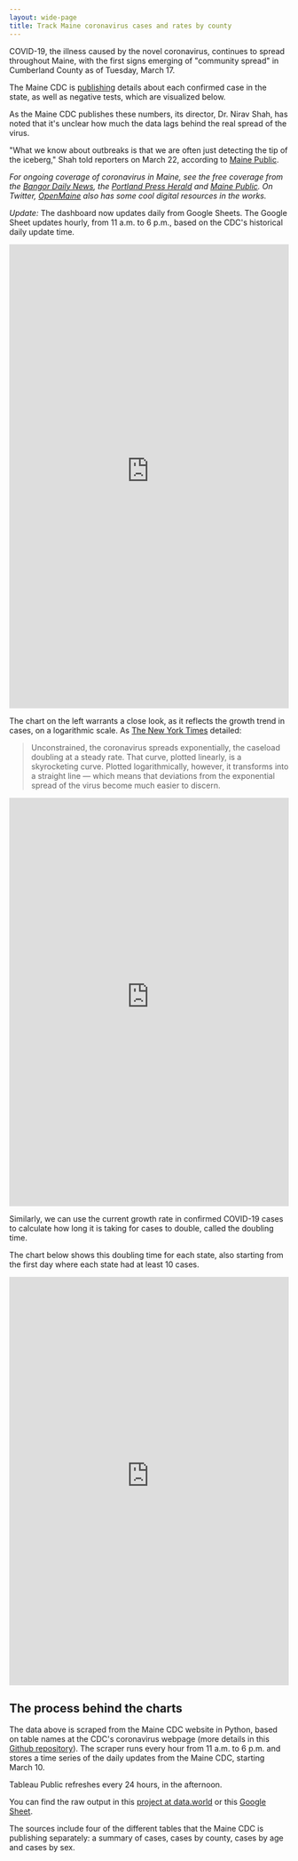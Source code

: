 ```yaml
---
layout: wide-page
title: Track Maine coronavirus cases and rates by county
---
```

COVID-19, the illness caused by the novel coronavirus, continues to spread throughout Maine, with the first signs emerging of "community spread" in Cumberland County as of Tuesday, March 17.

The Maine CDC is [publishing](https://www.maine.gov/dhhs/mecdc/infectious-disease/epi/airborne/coronavirus.shtml) details about each confirmed case in the state, as well as negative tests, which are visualized below.

As the Maine CDC publishes these numbers, its director, Dr. Nirav Shah, has noted that it's unclear how much the data lags behind the real spread of the virus.

"What we know about outbreaks is that we are often just detecting the tip of the iceberg," Shah told reporters on March 22, according to [Maine Public](https://www.mainepublic.org/post/number-maine-covid-19-cases-rises-89).

_For ongoing coverage of coronavirus in Maine, see the free coverage from the [Bangor Daily News](https://bangordailynews.com/topic/coronavirus/), the [Portland Press Herald](https://www.pressherald.com/coronavirus/) and [Maine Public](https://www.mainepublic.org/post/what-mainers-need-know-about-coronavirus). On Twitter, [OpenMaine](https://twitter.com/Open_Maine) also has some cool digital resources in the works._

_Update:_ The dashboard now updates daily from Google Sheets. The Google Sheet updates hourly, from 11 a.m. to 6 p.m., based on the CDC's historical daily update time.

<div><iframe style="border: none;" src="https://public.tableausoftware.com/views/covid-19-maine-dashboard/COVID-19casesbyMainecounty?:showVizHome=no&amp;:embed=true" width="100%" height="835px"></iframe></div>

The chart on the left warrants a close look, as it reflects the growth trend in cases, on a logarithmic scale. As [The New York Times](https://www.nytimes.com/2020/03/20/health/coronavirus-data-logarithm-chart.html) detailed:

>Unconstrained, the coronavirus spreads exponentially, the caseload doubling at a steady rate. That curve, plotted linearly, is a skyrocketing curve. Plotted logarithmically, however, it transforms into a straight line — which means that deviations from the exponential spread of the virus become much easier to discern.

<div><iframe style="border: none;" src="https://public.tableausoftware.com/views/covid-19-maine-dashboard/BigCurve?:showVizHome=no&amp;:embed=true" width="100%" height="735px"></iframe></div>

Similarly, we can use the current growth rate in confirmed COVID-19 cases to calculate how long it is taking for cases to double, called the doubling time.

The chart below shows this doubling time for each state, also starting from the first day where each state had at least 10 cases.

<div><iframe style="border: none;" src="https://public.tableausoftware.com/views/covid-19-maine-dashboard/DoublingRate?:showVizHome=no&amp;:embed=true" width="100%" height="735px"></iframe></div>

## The process behind the charts
The data above is scraped from the Maine CDC website in Python, based on table names at the CDC's coronavirus webpage (more details in this [Github repository](https://github.com/darrenfishell/data-projects/tree/master/covid-19-me)). The scraper runs every hour from 11 a.m. to 6 p.m. and stores a time series of the daily updates from the Maine CDC, starting March 10.

Tableau Public refreshes every 24 hours, in the afternoon.

You can find the raw output in this [project at data.world](https://data.world/darrenfishell/covid-19-me) or this [Google Sheet](https://docs.google.com/spreadsheets/d/1DXlFVTgbXE3avpFPp1gJ5IFu7cEN9Hl9yhYSFskffGE/edit#gid=0).

The sources include four of the different tables that the Maine CDC is publishing separately: a summary of cases, cases by county, cases by age and cases by sex.
